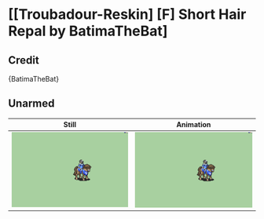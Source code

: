 # [\[Troubadour-Reskin\] \[F\] Short Hair Repal by BatimaTheBat]

## Credit

{BatimaTheBat}
	
## Unarmed

| Still | Animation |
| :---: | :-------: |
| ![Unarmed still](./Unarmed_000.png) | ![Unarmed animation](./Unarmed.gif) |
